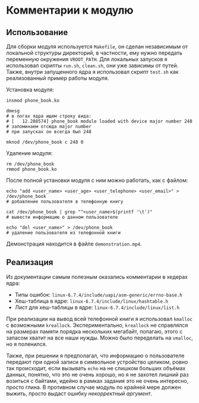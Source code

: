 # Комментарии к модулю

## Использование

Для сборки модуля используется `Makefile`, он сделан независимым от локальной структуры
директорий, в частности, ему нужно передать переменную окружения `VROOT_PATH`.
Для локальных запусков я использовал скрипты `run.sh`, `clean.sh`, они уже зависимы от
путей. Также, внутри запущенного ядра я использовал скрипт `test.sh` как реализованный
пример работы модуля.

Установка модуля:
```shell
insmod phone_book.ko

dmesg
# в логах ядра ищем строку вида:
# [   12.288574] phone_book module loaded with device major number 248
# запоминаем отсюда major number
# при запусках он всегда был 248

mknod /dev/phone_book c 248 0
```

Удаление модуля:
```shell
rm /dev/phone_book
rmmod phone_book.ko
```

После полной установки модуля с ним можно работать, как с файлом:
```shell
echo "add <user_name> <user_age> <user_telephone> <user_email>" > /dev/phone_book
# добавление пользователя в телефонную книгу

cat /dev/phone_book | grep "^<user_name>$(printf '\t')"
# вывести информацию о данном пользователе

echo "del <user_name>" > /dev/phone_book
# удаление пользователя из телефонной книги
```

Демонстрация находится в файле `demonstration.mp4`.

## Реализация

Из документации самым полезным оказались комментарии в хедерах ядра:
- Типы ошибок: `linux-6.7.4/include/uapi/asm-generic/errno-base.h`
- Хеш-таблица в ядре: `linux-6.7.4/include/linux/hashtable.h`
- Лист для хеш-таблицы в ядре: `linux-6.7.4/include/linux/list.h`

При реализации на вывод всей телефонной книги я использовал `kmalloc` с возможными `kreallock`.
Экспериментально, `kreallock` не справлялся на размерах памяти порядка нескольких мегабайт,
полагаю, этого с запасом хватит на все наши нужды. Можно было переделать на `vmalloc`,
но я поленился.

Также, при решении я предполагал, что информацию о пользователе передают при одной записи
в символьное устройство целиком, ровно так происходит, если вызывать `echo` на не слишком
больших объёмах данных, понятно, что это не очень хорошо, но я не захотел лишний раз
возиться с байтами, идейно в рамках задания это не очень интересно, просто глина.
В противном случае модуль по крайней мере должен выжить, просто выдаст ошибку
_некорректный аргумент_.
